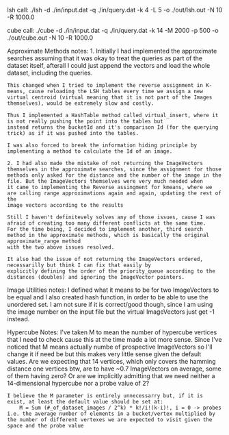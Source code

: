 lsh call: 
    ./lsh -d ./in/input.dat -q ./in/query.dat -k 4 -L 5 -o ./out/lsh.out -N 10 -R 1000.0

cube call:
    ./cube -d ./in/input.dat -q ./in/query.dat -k 14 -M 2000 -p 500 -o ./out/cube.out -N 10 -R 1000.0


Approximate Methods notes:
    1. Initially I had implemented the approximate searches assuming that it was okay to treat the queries as part of the dataset itself,
    afterall I could just append the vectors and load the whole dataset, including the queries. 
    
    This changed when I tried to implement the reverse assignment in K-means, cause reloading the LSH tables every time we assign a new 
    virtual centroid (virtual meaning that it is not part of the Images themselves), would be extremely slow and costly. 
    
    Thus I implemented a HashTable method called virtual_insert, where it is not really pushing the point into the tables but 
    instead returns the bucketId and it's comparison Id (for the querying trick) as if it was pushed into the tables.

    I was also forced to break the information hiding principle by implementing a method to calculate the Id of an image.

    2. I had also made the mistake of not returning the ImageVectors themselves in the approximate searches, since the assignment for those
    methods only asked for the distance and the number of the image in the file. But the ImageVectors themselves were very much needed when
    it came to implementing the Reverse assingment for kmeans, where we are calling range approximations again and again, updating the rest of the
    image vectors according to the results

    Still I haven't definitevely solves any of those issues, cause I was afraid of creating too many different conflicts at the same time.
    For the time being, I decided to implement another, third search method in the approximate methods, which is basically the original approximate_range method 
    with the two above issues resolved. 

    It also had the issue of not returning the ImageVectors ordered, necessarilly but think I can fix that easily by 
    explicitly defining the order of the priority_queue according to the distances (doubles) and ignoring the ImageVector pointers.

Image Utilities notes:
    I defined what it means to be for two ImageVectors to be equal and I also created hash function, in order to be able to use the unordered set.
    I am not sure if it is correct/good though, since I am using the image number on the input file but the virtual ImageVectors just get -1 instead.

Hypercube Notes:
    I've taken M to mean the number of hypercube vertices that I need to check cause this at the time made a lot more sense.
    Since I've noticed that M means actually numbe of prospective ImageVectors so I'll change it if need be but this makes very little sense given the default values.
    Are we expecting that 14 vertices, which only covers the hamming distance one vertices btw, are to have ~0.7 ImageVectors on average, some of them having zero? Or are we implicitly admitting that we need neither a 14-dimensional hypercube nor a probe value of 2?
    
    I believe the M parameter is entirely unnecessarry but, if it is exist, at least the default value should be set at:
        M = Sum (#_of_dataset_images / 2^k) * k!/i!(k-i)!, i = 0 -> probes
    i.e. the average number of elements in a bucket/vertex multiplied by the number of different vertexes we are expected to visit given the space and the probe value 
